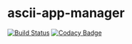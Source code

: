 # ascii-app-manager

[![Build Status](https://travis-ci.org/davidIaco/ascii-app-manager.svg?branch=master)](https://travis-ci.org/davidIaco/ascii-app-manager) [![Codacy Badge](https://api.codacy.com/project/badge/Grade/d7cd11560fa743a0922d952a792e68f4)](https://www.codacy.com/app/davidIaco/ascii-app-manager?utm_source=github.com&amp;utm_medium=referral&amp;utm_content=davidIaco/ascii-app-manager&amp;utm_campaign=Badge_Grade)
